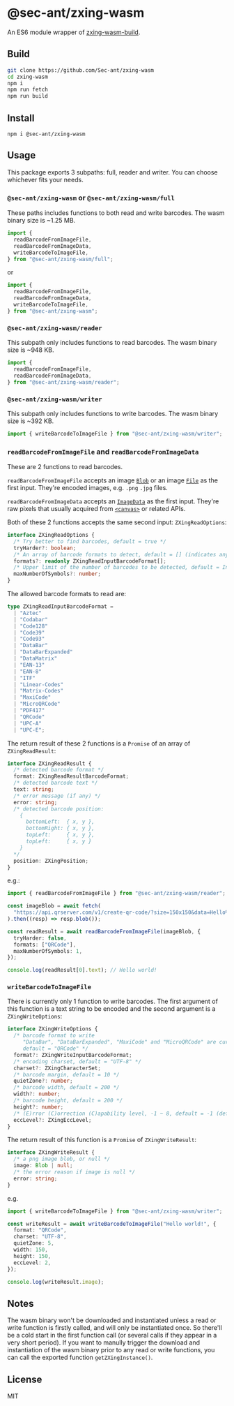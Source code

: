 # @sec-ant/zxing-wasm

An ES6 module wrapper of [zxing-wasm-build](https://github.com/Sec-ant/zxing-wasm-build).

## Build

```bash
git clone https://github.com/Sec-ant/zxing-wasm
cd zxing-wasm
npm i
npm run fetch
npm run build
```

## Install

```
npm i @sec-ant/zxing-wasm
```

## Usage

This package exports 3 subpaths: full, reader and writer. You can choose whichever fits your needs.

### `@sec-ant/zxing-wasm` or `@sec-ant/zxing-wasm/full`

These paths includes functions to both read and write barcodes. The wasm binary size is ~1.25 MB.

```ts
import {
  readBarcodeFromImageFile,
  readBarcodeFromImageData,
  writeBarcodeToImageFile,
} from "@sec-ant/zxing-wasm/full";
```

or

```ts
import {
  readBarcodeFromImageFile,
  readBarcodeFromImageData,
  writeBarcodeToImageFile,
} from "@sec-ant/zxing-wasm";
```

### `@sec-ant/zxing-wasm/reader`

This subpath only includes functions to read barcodes. The wasm binary size is ~948 KB.

```ts
import {
  readBarcodeFromImageFile,
  readBarcodeFromImageData,
} from "@sec-ant/zxing-wasm/reader";
```

### `@sec-ant/zxing-wasm/writer`

This subpath only includes functions to write barcodes. The wasm binary size is ~392 KB.

```ts
import { writeBarcodeToImageFile } from "@sec-ant/zxing-wasm/writer";
```

### `readBarcodeFromImageFile` and `readBarcodeFromImageData`

These are 2 functions to read barcodes.

`readBarcodeFromImageFile` accepts an image [`Blob`](https://developer.mozilla.org/docs/Web/API/Blob) or an image [`File`](https://developer.mozilla.org/docs/Web/API/File) as the first input. They're encoded images, e.g. `.png` `.jpg` files.

`readBarcodeFromImageData` accepts an [`ImageData`](https://developer.mozilla.org/docs/Web/API/ImageData) as the first input. They're raw pixels that usually acquired from [`<canvas>`](https://developer.mozilla.org/docs/Web/HTML/Element/canvas) or related APIs.

Both of these 2 functions accepts the same second input: `ZXingReadOptions`:

```ts
interface ZXingReadOptions {
  /* Try better to find barcodes, default = true */
  tryHarder?: boolean;
  /* An array of barcode formats to detect, default = [] (indicates any format) */
  formats?: readonly ZXingReadInputBarcodeFormat[];
  /* Upper limit of the number of barcodes to be detected, default = Infinite */
  maxNumberOfSymbols?: number;
}
```

The allowed barcode formats to read are:

```ts
type ZXingReadInputBarcodeFormat =
  | "Aztec"
  | "Codabar"
  | "Code128"
  | "Code39"
  | "Code93"
  | "DataBar"
  | "DataBarExpanded"
  | "DataMatrix"
  | "EAN-13"
  | "EAN-8"
  | "ITF"
  | "Linear-Codes"
  | "Matrix-Codes"
  | "MaxiCode"
  | "MicroQRCode"
  | "PDF417"
  | "QRCode"
  | "UPC-A"
  | "UPC-E";
```

The return result of these 2 functions is a `Promise` of an array of `ZXingReadResult`:

```ts
interface ZXingReadResult {
  /* detected barcode format */
  format: ZXingReadResultBarcodeFormat;
  /* detected barcode text */
  text: string;
  /* error message (if any) */
  error: string;
  /* detected barcode position:
    {
      bottomLeft:  { x, y },
      bottomRight: { x, y },
      topLeft:     { x, y },
      topLeft:     { x, y }
    }
  */
  position: ZXingPosition;
}
```

e.g.:

```ts
import { readBarcodeFromImageFile } from "@sec-ant/zxing-wasm/reader";

const imageBlob = await fetch(
  "https://api.qrserver.com/v1/create-qr-code/?size=150x150&data=Hello%20world!"
).then((resp) => resp.blob());

const readResult = await readBarcodeFromImageFile(imageBlob, {
  tryHarder: false,
  formats: ["QRCode"],
  maxNumberOfSymbols: 1,
});

console.log(readResult[0].text); // Hello world!
```

### `writeBarcodeToImageFile`

There is currently only 1 function to write barcodes. The first argument of this function is a text string to be encoded and the second argument is a `ZXingWriteOptions`:

```ts
interface ZXingWriteOptions {
  /* barcode format to write
     "DataBar", "DataBarExpanded", "MaxiCode" and "MicroQRCode" are currently not supported
     default = "QRCode" */
  format?: ZXingWriteInputBarcodeFormat;
  /* encoding charset, default = "UTF-8" */
  charset?: ZXingCharacterSet;
  /* barcode margin, default = 10 */
  quietZone?: number;
  /* barcode width, default = 200 */
  width?: number;
  /* barcode height, default = 200 */
  height?: number;
  /* (E)rror (C)orrection (C)apability level, -1 ~ 8, default = -1 (default) */
  eccLevel?: ZXingEccLevel;
}
```

The return result of this function is a `Promise` of `ZXingWriteResult`:

```ts
interface ZXingWriteResult {
  /* a png image blob, or null */
  image: Blob | null;
  /* the error reason if image is null */
  error: string;
}
```

e.g.

```ts
import { writeBarcodeToImageFile } from "@sec-ant/zxing-wasm/writer";

const writeResult = await writeBarcodeToImageFile("Hello world!", {
  format: "QRCode",
  charset: "UTF-8",
  quietZone: 5,
  width: 150,
  height: 150,
  eccLevel: 2,
});

console.log(writeResult.image);
```

## Notes

The wasm binary won't be downloaded and instantiated unless a read or write function is firstly called, and will only be instantiated once. So there'll be a cold start in the first function call (or several calls if they appear in a very short period). If you want to manully trigger the download and instantiation of the wasm binary prior to any read or write functions, you can call the exported function `getZXingInstance()`.

## License

MIT
